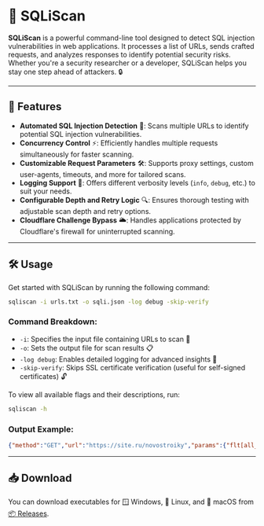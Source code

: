 # 🚀 SQLiScan  
**SQLiScan** is a powerful command-line tool designed to detect SQL injection vulnerabilities in web applications. It processes a list of URLs, sends crafted requests, and analyzes responses to identify potential security risks. Whether you're a security researcher or a developer, SQLiScan helps you stay one step ahead of attackers. 🔒  

---

## 🌟 Features  
- **Automated SQL Injection Detection** 🤖: Scans multiple URLs to identify potential SQL injection vulnerabilities.  
- **Concurrency Control** ⚡: Efficiently handles multiple requests simultaneously for faster scanning.  
- **Customizable Request Parameters** 🛠️: Supports proxy settings, custom user-agents, timeouts, and more for tailored scans.  
- **Logging Support** 📝: Offers different verbosity levels (`info`, `debug`, etc.) to suit your needs.  
- **Configurable Depth and Retry Logic** 🔍: Ensures thorough testing with adjustable scan depth and retry options.  
- **Cloudflare Challenge Bypass** 🌥️: Handles applications protected by Cloudflare's firewall for uninterrupted scanning.  

---

## 🛠️ Usage  
Get started with SQLiScan by running the following command:  

```sh
sqliscan -i urls.txt -o sqli.json -log debug -skip-verify
```  

### Command Breakdown:  
- `-i`: Specifies the input file containing URLs to scan 📂  
- `-o`: Sets the output file for scan results 📋  
- `-log debug`: Enables detailed logging for advanced insights 🧐  
- `-skip-verify`: Skips SSL certificate verification (useful for self-signed certificates) 🔓  

To view all available flags and their descriptions, run:  
```sh
sqliscan -h
```

### Output Example:

```json
{"method":"GET","url":"https://site.ru/novostroiky","params":{"flt[all_sq][0]":"","flt[all_sq][1]":"","flt[city]":"2","flt[floor][0]":"","flt[floor][1]":"","flt[floors][0]":"","flt[floors][1]":"","flt[keywords]":"","flt[new_flat]":"1","flt[obj_type]":"flat","flt[price][0]":"","flt[price][1]":"","flt[price_type]":"all","flt[res_cnt]":"1","flt[roomcount][]":"2","flt[sroks][0]":"","flt[sroks][1]":"","show_map":"0","view":"flat"},"error_message":"\u003cb\u003eFatal error\u003c/b\u003e:","title":"","status_code":200,"vuln_param":"flt[keywords]","result_at":"2025-04-03 10:00:00.123456789 +0000 UTC"}
```

---

## 📥 Download

You can download executables for 🪟 Windows, 🐧 Linux, and 🍎 macOS from [📦 Releases](../../releases).
